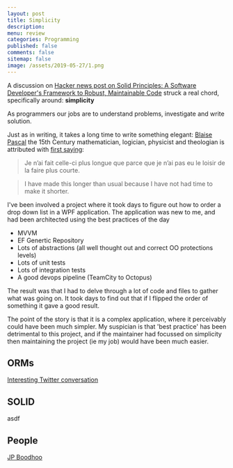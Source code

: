 ```yaml
---
layout: post
title: Simplicity 
description: 
menu: review
categories: Programming 
published: false 
comments: false
sitemap: false
image: /assets/2019-05-27/1.png
---
```


A discussion on 
[Hacker news post on Solid Principles: A Software Developer's Framework to Robust, Maintainable Code](https://news.ycombinator.com/item?id=19955467) struck a real chord, specifically around: **simplicity**

As programmers our jobs are to understand problems, investigate and write solution. 

Just as in writing, it takes a long time to write something elegant:  [Blaise Pascal](https://en.wikiquote.org/wiki/Blaise_Pascal) the 15th Century mathematician, logician, physicist and theologian is attributed with [first saying](https://quoteinvestigator.com/2012/04/28/shorter-letter/):

> Je n’ai fait celle-ci plus longue que parce que je n’ai pas eu le loisir de la faire plus courte.

> I have made this longer than usual because I have not had time to make it shorter.




I've been involved a project where it took days to figure out how to order a drop down list in a WPF application. The application was new to me, and had been architected using the best practices of the day

- MVVM
- EF Genertic Repository
- Lots of abstractions (all well thought out and correct OO protections levels) 
- Lots of unit tests
- Lots of integration tests
- A good devops pipeline (TeamCity to Octopus)

The result was that I had to delve through a lot of code and files to gather what was going on. It took days to find out that if I flipped the order of something it gave a good result.  

The point of the story is that it is a complex application, where it perceivably could have been much simpler. My suspician is that 'best practice' has been detrimental to this project, and if the maintainer had focussed on simplicity then maintaining the project (ie my job) would have been much easier.  

## ORMs
[Interesting Twitter conversation](https://twitter.com/mikehadlow/status/1129353584854949889)

## SOLID
asdf

## People
[JP Boodhoo](https://twitter.com/jpboodhoo?lang=en)






